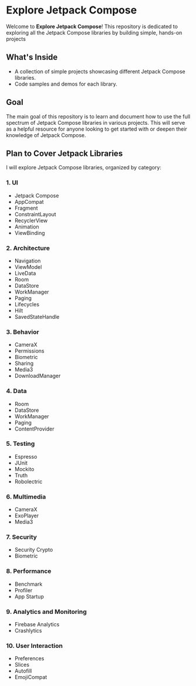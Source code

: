 # Explore Jetpack Compose

Welcome to **Explore Jetpack Compose**! This repository is dedicated to exploring all the Jetpack Compose libraries by building simple, hands-on projects

## What's Inside
- A collection of simple projects showcasing different Jetpack Compose libraries.
- Code samples and demos for each library.

## Goal
The main goal of this repository is to learn and document how to use the full spectrum of Jetpack Compose libraries in various projects. This will serve as a helpful resource for anyone looking to get started with or deepen their knowledge of Jetpack Compose.

## Plan to Cover Jetpack Libraries

I will explore Jetpack Compose libraries, organized by category:

### **1. UI**
- Jetpack Compose
- AppCompat
- Fragment
- ConstraintLayout
- RecyclerView
- Animation
- ViewBinding

### **2. Architecture**
- Navigation
- ViewModel
- LiveData
- Room
- DataStore
- WorkManager
- Paging
- Lifecycles
- Hilt
- SavedStateHandle

### **3. Behavior**
- CameraX
- Permissions
- Biometric
- Sharing
- Media3
- DownloadManager

### **4. Data**
- Room
- DataStore
- WorkManager
- Paging
- ContentProvider

### **5. Testing**
- Espresso
- JUnit
- Mockito
- Truth
- Robolectric

### **6. Multimedia**
- CameraX
- ExoPlayer
- Media3

### **7. Security**
- Security Crypto
- Biometric

### **8. Performance**
- Benchmark
- Profiler
- App Startup

### **9. Analytics and Monitoring**
- Firebase Analytics
- Crashlytics

### **10. User Interaction**
- Preferences
- Slices
- Autofill
- EmojiCompat

